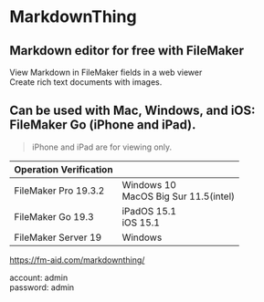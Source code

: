 # MarkdownThing

## Markdown editor for free with FileMaker

View Markdown in FileMaker fields in a web viewer  
Create rich text documents with images.

## Can be used with Mac, Windows, and iOS: FileMaker Go (iPhone and iPad).
>iPhone and iPad are for viewing only.


|Operation Verification||
|----|----|
|FileMaker Pro 19.3.2|Windows 10<br>MacOS Big Sur 11.5(intel)|
|FileMaker Go 19.3|iPadOS 15.1<br>iOS 15.1|
|FileMaker Server 19|Windows |

https://fm-aid.com/markdownthing/

account: admin  
password: admin
